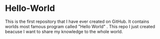 # Hello-World
This is the first repository that I have ever created on GitHub. It contains worlds most famous program called "Hello World" .
This repo I just created beacuse I want to share my knowledge to the whole world.
